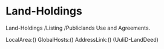 Land-Holdings
=============
Land-Holdings /Listing /Publiclands Use and Agreements. 

LocalArea:()
GlobalHosts:()
AddressLink:()
(UuIiD-LandDeed)
